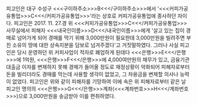 피고인은 대구 수성구 <<<구이하주소>>>B<<</구이하주소>>>에서 '<<<커피가공유통업>>>C<<</커피가공유통업>>>'라는 상호로 커피가공유통업에 종사하던 자이다.
피고인은 2017. 11. 27.경 위 <<<커피가공유통업>>>C<<</커피가공유통업>>> 사무실에서 피해자 <<<내국인이름>>>D<<</내국인이름>>>에게 '살고 있는 집이 경매로 넘어가게 되어 경매를 막기 위해 3,000만원이 필요한데 3,000만원을 빌려주면 부친 소유의 땅에 대한 상속지분을 담보로 넘겨주겠다'고 거짓말하였다.
그러나 사실 피고인은 당시 운영하던 위 커피사업이 적자로 폐업하게 된데다 <<<은행>>>E<<</은행>>>에 1억원, <<<은행>>>F<<</은행>>>에 4,000여만원의 채무가 있고, 금융기관 대출금 이자를 변제하지 못해 경매가 들어올 정도로 재정상황이 악화되어 피해자로부터 돈을 빌리더라도 경매를 막는데 사용할 생각이 없었고, 그 차용금을 변제할 의사나 능력이 없었다.
피고인은 위와 같이 피해자를 기망하여 이에 속은 위 피해자로부터 같은 날 피고인 명의의 <<<은행>>>G<<</은행>>>계좌(<<<계좌번호>>>H<<</계좌번호>>>)으로 3,000만원을 송금받아 이를 편취하였다.